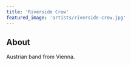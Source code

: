 ```yaml
---
title: 'Riverside Crow'
featured_image: 'artists/riverside-crow.jpg'
---
```


## About

Austrian band from Vienna.

